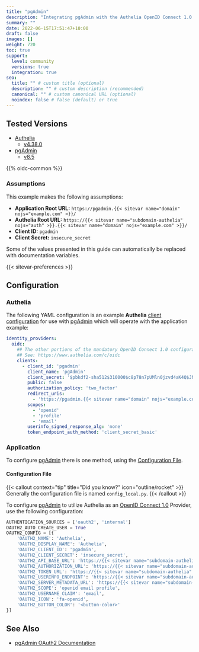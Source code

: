 ```yaml
---
title: "pgAdmin"
description: "Integrating pgAdmin with the Authelia OpenID Connect 1.0 Provider."
summary: ""
date: 2022-06-15T17:51:47+10:00
draft: false
images: []
weight: 720
toc: true
support:
  level: community
  versions: true
  integration: true
seo:
  title: "" # custom title (optional)
  description: "" # custom description (recommended)
  canonical: "" # custom canonical URL (optional)
  noindex: false # false (default) or true
---
```


## Tested Versions

- [Authelia]
  - [v4.38.0](https://github.com/authelia/authelia/releases/tag/v4.38.0)
- [pgAdmin]
  - [v8.5](https://www.pgadmin.org/docs/pgadmin4/latest/release_notes_8_5.html)

{{% oidc-common %}}

### Assumptions

This example makes the following assumptions:

- __Application Root URL:__ `https://pgadmin.{{< sitevar name="domain" nojs="example.com" >}}/`
- __Authelia Root URL:__ `https://{{< sitevar name="subdomain-authelia" nojs="auth" >}}.{{< sitevar name="domain" nojs="example.com" >}}/`
- __Client ID:__ `pgadmin`
- __Client Secret:__ `insecure_secret`

Some of the values presented in this guide can automatically be replaced with documentation variables.

{{< sitevar-preferences >}}

## Configuration

### Authelia

The following YAML configuration is an example __Authelia__ [client configuration] for use with [pgAdmin] which will
operate with the application example:

```yaml {title="configuration.yml"}
identity_providers:
  oidc:
    ## The other portions of the mandatory OpenID Connect 1.0 configuration go here.
    ## See: https://www.authelia.com/c/oidc
    clients:
      - client_id: 'pgadmin'
        client_name: 'pgAdmin'
        client_secret: '$pbkdf2-sha512$310000$c8p78n7pUMln0jzvd4aK4Q$JNRBzwAo0ek5qKn50cFzzvE9RXV88h1wJn5KGiHrD0YKtZaR/nCb2CJPOsKaPK0hjf.9yHxzQGZziziccp6Yng'  # The digest of 'insecure_secret'.
        public: false
        authorization_policy: 'two_factor'
        redirect_uris:
          - 'https://pgadmin.{{< sitevar name="domain" nojs="example.com" >}}/oauth2/authorize'
        scopes:
          - 'openid'
          - 'profile'
          - 'email'
        userinfo_signed_response_alg: 'none'
        token_endpoint_auth_method: 'client_secret_basic'
```

### Application

To configure [pgAdmin] there is one method, using the [Configuration File](#configuration-file).

#### Configuration File

{{< callout context="tip" title="Did you know?" icon="outline/rocket" >}}
Generally the configuration file is named `config_local.py`.
{{< /callout >}}

To configure [pgAdmin] to utilize Authelia as an [OpenID Connect 1.0] Provider, use the following configuration:

```python {title="config_local.py"}
AUTHENTICATION_SOURCES = ['oauth2', 'internal']
OAUTH2_AUTO_CREATE_USER = True
OAUTH2_CONFIG = [{
	'OAUTH2_NAME': 'Authelia',
	'OAUTH2_DISPLAY_NAME': 'Authelia',
	'OAUTH2_CLIENT_ID': 'pgadmin',
	'OAUTH2_CLIENT_SECRET': 'insecure_secret',
	'OAUTH2_API_BASE_URL': 'https://{{< sitevar name="subdomain-authelia" nojs="auth" >}}.{{< sitevar name="domain" nojs="example.com" >}}',
	'OAUTH2_AUTHORIZATION_URL': 'https://{{< sitevar name="subdomain-authelia" nojs="auth" >}}.{{< sitevar name="domain" nojs="example.com" >}}/api/oidc/authorization',
	'OAUTH2_TOKEN_URL': 'https://{{< sitevar name="subdomain-authelia" nojs="auth" >}}.{{< sitevar name="domain" nojs="example.com" >}}/api/oidc/token',
	'OAUTH2_USERINFO_ENDPOINT': 'https://{{< sitevar name="subdomain-authelia" nojs="auth" >}}.{{< sitevar name="domain" nojs="example.com" >}}/api/oidc/userinfo',
	'OAUTH2_SERVER_METADATA_URL': 'https://{{< sitevar name="subdomain-authelia" nojs="auth" >}}.{{< sitevar name="domain" nojs="example.com" >}}/.well-known/openid-configuration',
	'OAUTH2_SCOPE': 'openid email profile',
	'OAUTH2_USERNAME_CLAIM': 'email',
	'OAUTH2_ICON': 'fa-openid',
	'OAUTH2_BUTTON_COLOR': '<button-color>'
}]
```

## See Also

- [pgAdmin OAuth2 Documentation](https://www.pgadmin.org/docs/pgadmin4/9.2/oauth2.html)

[pgAdmin]: https://www.pgadmin.org/
[Authelia]: https://www.authelia.com
[OpenID Connect 1.0]: ../../openid-connect/introduction.md
[client configuration]: ../../../configuration/identity-providers/openid-connect/clients.md
